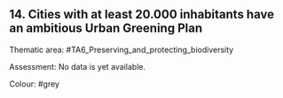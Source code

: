 ## 14. Cities with at least 20.000 inhabitants have an ambitious Urban Greening Plan


Thematic area: #TA6_Preserving_and_protecting_biodiversity

Assessment: No data is yet available.

Colour: #grey